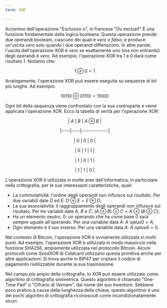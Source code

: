 ```yaml
---
term: XOR

---
```

Acronimo dell'operazione "Esclusivo o", in francese "Ou exclusif" È una funzione fondamentale della logica booleana. Questa operazione prende due operandi booleani, ciascuno dei quali è $vero$ o $falso$, e produce un'uscita $vero$ solo quando i due operandi differiscono. In altre parole, l'uscita dell'operazione XOR è $vero$ se esattamente uno (ma non entrambi) degli operandi è $vero$. Ad esempio, l'operazione XOR tra $1$ e $0$ darà come risultato $1$. Notiamo che:

$$
1 \oplus 0 = 1
$$

Analogamente, l'operazione XOR può essere eseguita su sequenze di bit più lunghe. Ad esempio:

$$
10110 \oplus 01110 = 11000
$$

Ogni bit della sequenza viene confrontato con la sua controparte e viene applicata l'operazione XOR. Ecco la tabella di verità per l'operazione XOR:

<div align="center">

| $A$ | $B$ | $A \oplus B$ |

|:---:|:---:|:------------:|

| $0$ | $0$ | $0$ |

| $0$ | $1$ | $1$ |

| $1$ | $0$ | $1$ |

| $1$ | $1$ | $0$ |

</div>

L'operazione XOR è utilizzata in molte aree dell'informatica, in particolare nella crittografia, per le sue interessanti caratteristiche, quali:


- La commutatività: l'ordine degli operandi non influisce sul risultato. Per due variabili date $D$ ed $E$: $D \oplus E = E \oplus D$;
- La sua associatività: il raggruppamento degli operandi non influisce sul risultato. Per tre variabili date $A$, $B$ e $C$: $(A \oplus B) \oplus C = A \oplus (B \oplus C)$;
- Ha un elemento neutro, $0$: un operando che ha come base $0$ sarà sempre uguale all'operando. Per una variabile data $A$: $A ´oplus 0 = A$;
- Ogni elemento è il suo inverso. Per una variabile data $A$: $A ´oplus A = 0$.

Nel contesto di Bitcoin, l'operazione XOR è ovviamente utilizzata in molti punti. Ad esempio, l'operazione XOR è utilizzata in modo massiccio nella funzione SHA256, ampiamente utilizzata nel protocollo Bitcoin. Alcuni protocolli come *SeedXOR* di Coldcard utilizzano questa primitiva anche per altre applicazioni. Si trova anche in BIP47 per criptare il codice di pagamento riutilizzabile durante la sua trasmissione.

Nel campo più ampio della crittografia, lo XOR può essere utilizzato come algoritmo di crittografia simmetrica. Questo algoritmo è chiamato "One-Time Pad" o "Cifrario di Vernam", dal nome del suo inventore. Sebbene poco pratico a causa della lunghezza della chiave, questo algoritmo è uno dei pochi algoritmi di crittografia riconosciuti come incondizionatamente sicuri.
